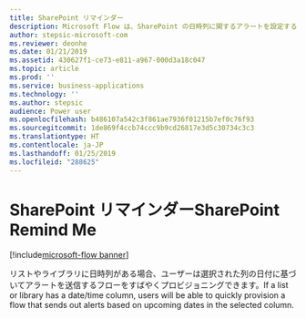 ```yaml
---
title: SharePoint リマインダー
description: Microsoft Flow は、SharePoint の日時列に関するアラートを設定するために使用できます。
author: stepsic-microsoft-com
ms.reviewer: deonhe
ms.date: 01/21/2019
ms.assetid: 430627f1-ce73-e811-a967-000d3a18c047
ms.topic: article
ms.prod: ''
ms.service: business-applications
ms.technology: ''
ms.author: stepsic
audience: Power user
ms.openlocfilehash: b486107a542c3f861ae7936f01215b7ef0c76f93
ms.sourcegitcommit: 1de869f4ccb74ccc9b9cd26817e3d5c30734c3c3
ms.translationtype: HT
ms.contentlocale: ja-JP
ms.lasthandoff: 01/25/2019
ms.locfileid: "288625"
---
```

# <a name="sharepoint-remind-me"></a><span data-ttu-id="2978f-103">SharePoint リマインダー</span><span class="sxs-lookup"><span data-stu-id="2978f-103">SharePoint Remind Me</span></span>


[!include[microsoft-flow banner](../includes/microsoft-flow.md)]

<span data-ttu-id="2978f-104">リストやライブラリに日時列がある場合、ユーザーは選択された列の日付に基づいてアラートを送信するフローをすばやくプロビジョニングできます。</span><span class="sxs-lookup"><span data-stu-id="2978f-104">If a list or library has a date/time column, users will be able to quickly provision a flow that sends out alerts based on upcoming dates in the selected column.</span></span>